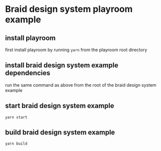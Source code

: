 # Braid design system playroom example

## install playroom

first install playroom by running `yarn` from the playroom root directory

## install braid design system example dependencies

run the same command as above from the root of the braid design system example

## start braid design system example

`yarn start`

## build braid design system example

`yarn build`
